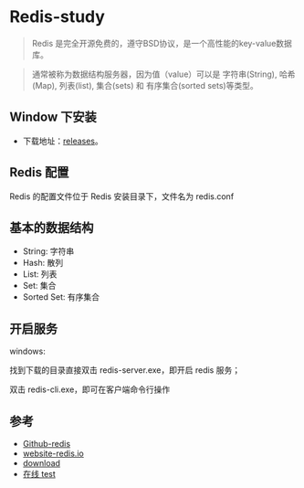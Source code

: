 # Redis-study

>Redis 是完全开源免费的，遵守BSD协议，是一个高性能的key-value数据库。

>通常被称为数据结构服务器，因为值（value）可以是 字符串(String), 哈希(Map), 列表(list), 集合(sets) 和 有序集合(sorted sets)等类型。

## Window 下安装
- 下载地址：[releases](https://github.com/MSOpenTech/redis/releases)。

## Redis 配置
Redis 的配置文件位于 Redis 安装目录下，文件名为 redis.conf

## 基本的数据结构

- String: 字符串
- Hash: 散列
- List: 列表
- Set: 集合
- Sorted Set: 有序集合


## 开启服务

windows:

找到下载的目录直接双击 redis-server.exe，即开启 redis 服务；

双击 redis-cli.exe，即可在客户端命令行操作


## 参考
- [Github-redis](https://github.com/antirez/redis)
- [website-redis.io](https://redis.io/)
- [download](https://redis.io/download)
- [在线 test](http://try.redis.io/)
